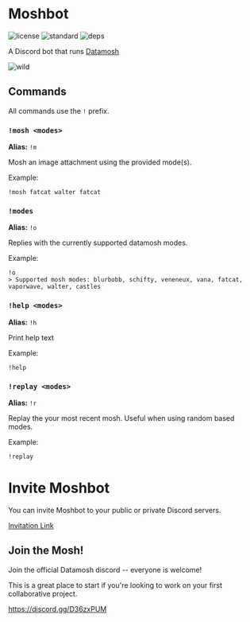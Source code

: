 # Moshbot

![license](https://img.shields.io/badge/license-MIT-green)
![standard](https://img.shields.io/badge/code_style-standard-brightgreen.svg)
![deps](https://img.shields.io/badge/dependencies-datamosh-purple)

A Discord bot that runs [Datamosh](https://github.com/Datamosh-js/datamosh)

![wild](https://user-images.githubusercontent.com/15038724/159620058-ba75ca8d-d86e-4182-8451-2aaa68040da3.png)

## Commands

All commands use the `!` prefix.

### `!mosh <modes>`
**Alias:** `!m`

Mosh an image attachment using the provided mode(s).

Example:
```
!mosh fatcat walter fatcat
```

### `!modes`
**Alias:** `!o`

Replies with the currently supported datamosh modes.

Example:
```
!o
> Supported mosh modes: blurbobb, schifty, veneneux, vana, fatcat, vaporwave, walter, castles
```

### `!help <modes>`
**Alias:** `!h`

Print help text

Example:
```
!help
```

### `!replay <modes>`
**Alias:** `!r`

Replay the your most recent mosh. Useful when using random based modes.

Example:
```
!replay
```

# Invite Moshbot

You can invite Moshbot to your public or private Discord servers.

[Invitation Link](https://discord.com/oauth2/authorize?client_id=955606476540481546&permissions=274878097408&scope=bot%20applications.commands)

## Join the Mosh!

Join the official Datamosh discord -- everyone is welcome!

This is a great place to start if you're looking to work on your first collaborative project.

https://discord.gg/D36zxPUM


